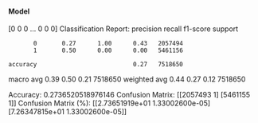 #### Model
[0 0 0 ... 0 0 0]
Classification Report:
              precision    recall  f1-score   support

           0       0.27      1.00      0.43   2057494
           1       0.50      0.00      0.00   5461156

    accuracy                           0.27   7518650
   macro avg       0.39      0.50      0.21   7518650
weighted avg       0.44      0.27      0.12   7518650

Accuracy: 0.2736520518976146
Confusion Matrix:
[[2057493       1]
 [5461155       1]]
Confusion Matrix (%):
[[2.73651919e+01 1.33002600e-05]
 [7.26347815e+01 1.33002600e-05]]
